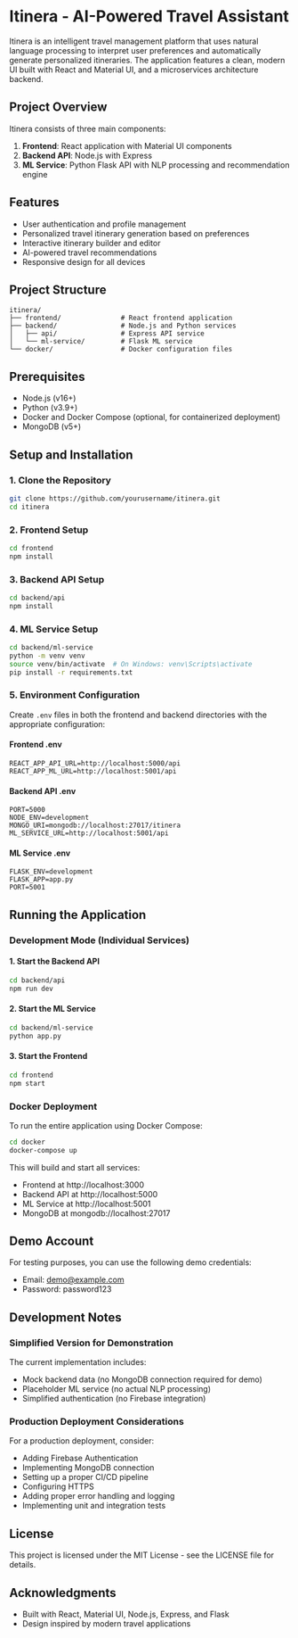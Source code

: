 # Itinera - AI-Powered Travel Assistant

Itinera is an intelligent travel management platform that uses natural language processing to interpret user preferences and automatically generate personalized itineraries. The application features a clean, modern UI built with React and Material UI, and a microservices architecture backend.

## Project Overview

Itinera consists of three main components:

1. **Frontend**: React application with Material UI components
2. **Backend API**: Node.js with Express
3. **ML Service**: Python Flask API with NLP processing and recommendation engine

## Features

- User authentication and profile management
- Personalized travel itinerary generation based on preferences
- Interactive itinerary builder and editor
- AI-powered travel recommendations
- Responsive design for all devices

## Project Structure

```
itinera/
├── frontend/               # React frontend application
├── backend/                # Node.js and Python services
│   ├── api/                # Express API service
│   └── ml-service/         # Flask ML service
└── docker/                 # Docker configuration files
```

## Prerequisites

- Node.js (v16+)
- Python (v3.9+)
- Docker and Docker Compose (optional, for containerized deployment)
- MongoDB (v5+)

## Setup and Installation

### 1. Clone the Repository

```bash
git clone https://github.com/yourusername/itinera.git
cd itinera
```

### 2. Frontend Setup

```bash
cd frontend
npm install
```

### 3. Backend API Setup

```bash
cd backend/api
npm install
```

### 4. ML Service Setup

```bash
cd backend/ml-service
python -m venv venv
source venv/bin/activate  # On Windows: venv\Scripts\activate
pip install -r requirements.txt
```

### 5. Environment Configuration

Create `.env` files in both the frontend and backend directories with the appropriate configuration:

#### Frontend .env
```
REACT_APP_API_URL=http://localhost:5000/api
REACT_APP_ML_URL=http://localhost:5001/api
```

#### Backend API .env
```
PORT=5000
NODE_ENV=development
MONGO_URI=mongodb://localhost:27017/itinera
ML_SERVICE_URL=http://localhost:5001/api
```

#### ML Service .env
```
FLASK_ENV=development
FLASK_APP=app.py
PORT=5001
```

## Running the Application

### Development Mode (Individual Services)

#### 1. Start the Backend API
```bash
cd backend/api
npm run dev
```

#### 2. Start the ML Service
```bash
cd backend/ml-service
python app.py
```

#### 3. Start the Frontend
```bash
cd frontend
npm start
```

### Docker Deployment

To run the entire application using Docker Compose:

```bash
cd docker
docker-compose up
```

This will build and start all services:
- Frontend at http://localhost:3000
- Backend API at http://localhost:5000
- ML Service at http://localhost:5001
- MongoDB at mongodb://localhost:27017

## Demo Account

For testing purposes, you can use the following demo credentials:

- Email: demo@example.com
- Password: password123

## Development Notes
    
### Simplified Version for Demonstration

The current implementation includes:
- Mock backend data (no MongoDB connection required for demo)
- Placeholder ML service (no actual NLP processing)
- Simplified authentication (no Firebase integration)

### Production Deployment Considerations

For a production deployment, consider:
- Adding Firebase Authentication
- Implementing MongoDB connection
- Setting up a proper CI/CD pipeline
- Configuring HTTPS
- Adding proper error handling and logging
- Implementing unit and integration tests

## License

This project is licensed under the MIT License - see the LICENSE file for details.

## Acknowledgments

- Built with React, Material UI, Node.js, Express, and Flask
- Design inspired by modern travel applications